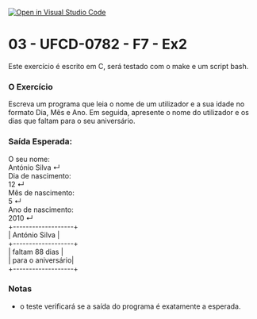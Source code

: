 [![Open in Visual Studio Code](https://classroom.github.com/assets/open-in-vscode-c66648af7eb3fe8bc4f294546bfd86ef473780cde1dea487d3c4ff354943c9ae.svg)](https://classroom.github.com/online_ide?assignment_repo_id=10255774&assignment_repo_type=AssignmentRepo)
# 03 - UFCD-0782 - F7 - Ex2
Este exercício é escrito em C, será testado com o make e um script bash.

### O Exercício
Escreva um programa que leia o nome de um utilizador e a sua idade no formato Dia, Mês e
Ano. Em seguida, apresente o nome do utilizador e os dias que faltam para o seu
aniversário.

### Saída Esperada:
O seu nome:  
António Silva ↵  
Dia de nascimento:  
12 ↵  
Mês de nascimento:  
5 ↵  
Ano de nascimento:  
2010 ↵  
+-------------------+  
| António Silva     |  
+-------------------+  
| faltam 88 dias    |  
| para o aniversário|  
+-------------------+  
 


### Notas
- o teste verificará se a saída do programa é exatamente a esperada.  
